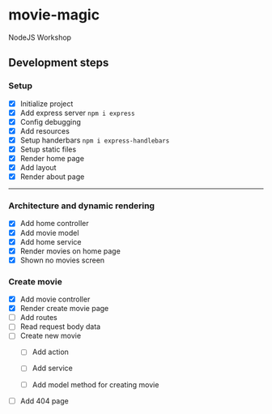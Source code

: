 # movie-magic
NodeJS Workshop

## Development steps

### Setup
- [x] Initialize project
- [x] Add express server `npm i express`
- [x] Config debugging
- [x] Add resources
- [x] Setup handerbars `npm i express-handlebars`
- [x] Setup static files
- [x] Render home page
- [x] Add layout
- [x] Render about page
---
### Architecture and dynamic rendering
- [x] Add home controller
- [x] Add movie model
- [x] Add home service
- [x] Render movies on home page
- [x] Shown no movies screen
### Create movie
- [x] Add movie controller
- [x] Render create movie page
- [ ] Add routes
- [ ] Read request body data
- [ ] Create new movie
  - [ ] Add action
  - [ ] Add service
  - [ ] Add model method for creating movie


- [ ] Add 404 page
